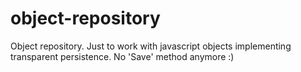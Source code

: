 # object-repository
Object repository. Just to work with javascript objects implementing transparent persistence. No 'Save' method anymore :)
